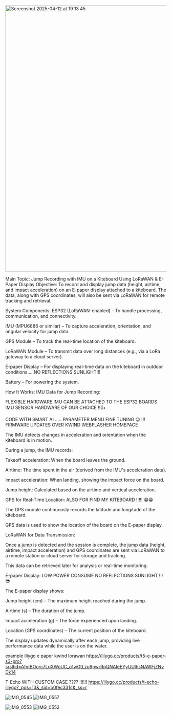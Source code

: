 

<img width="833" alt="Screenshot 2025-04-12 at 19 13 45" src="https://github.com/user-attachments/assets/b3ce92f6-f451-4f28-bc47-51dda93d49d4" />



Main Topic: Jump Recording with IMU on a Kiteboard Using LoRaWAN & E-Paper Display
Objective:
To record and display jump data (height, airtime, and impact acceleration) on an E-paper display attached to a kiteboard. The data, along with GPS coordinates, will also be sent via LoRaWAN for remote tracking and retrieval.

System Components:
ESP32 (LoRaWAN-enabled) – To handle processing, communication, and connectivity.

IMU (MPU6886 or similar) – To capture acceleration, orientation, and angular velocity for jump data.

GPS Module – To track the real-time location of the kiteboard.

LoRaWAN Module – To transmit data over long distances (e.g., via a LoRa gateway to a cloud server).

E-paper Display – For displaying real-time data on the kiteboard in outdoor conditions.....NO REFLECTIONS SUNLIGHT!!!

Battery – For powering the system.

How It Works:
IMU Data for Jump Recording: 

FLEXIBLE HARDWARE IMU CAN BE ATTACHED TO THE ESP32 BOARDS IMU SENSOR HARDWARE OF OUR CHOICE !!👍

CODE WITH SMART AI ......PARAMETER MENU FINE TUNING  😉 !!! FIRMWARE UPDATES OVER KWIND WEBFLASHER HOMEPAGE

The IMU detects changes in acceleration and orientation when the kiteboard is in motion.

During a jump, the IMU records:

Takeoff acceleration: When the board leaves the ground.

Airtime: The time spent in the air (derived from the IMU's acceleration data).

Impact acceleration: When landing, showing the impact force on the board.

Jump height: Calculated based on the airtime and vertical acceleration.

GPS for Real-Time Location:   ALSO FOR FIND MY KITEBOARD !!!!!  😁😁   

The GPS module continuously records the latitude and longitude of the kiteboard.

GPS data is used to show the location of the board on the E-paper display.

LoRaWAN for Data Transmission:

Once a jump is detected and the session is complete, the jump data (height, airtime, impact acceleration) and GPS coordinates are sent via LoRaWAN to a remote station or cloud server for storage and tracking.

This data can be retrieved later for analysis or real-time monitoring.

E-paper Display:    LOW POWER CONSUME NO REFLECTIONS SUNLIGHT !!!😎

The E-paper display shows:

Jump height (cm) – The maximum height reached during the jump.

Airtime (s) – The duration of the jump.

Impact acceleration (g) – The force experienced upon landing.

Location (GPS coordinates) – The current position of the kiteboard.

The display updates dynamically after each jump, providing live performance data while the user is on the water.

example lilygo e paper kwind lorawan
https://lilygo.cc/products/t5-e-paper-s3-pro?srsltid=AfmBOorc7LqXWoUC_o1wGtLzu9pwrRpQNAIeEYyUUlhsNAWFjZNvDk14

T-Echo WITH CUSTOM CASE ???? !!!!!!
https://lilygo.cc/products/t-echo-lilygo?_pos=13&_sid=b0fec331c&_ss=r

![IMG_0545](https://github.com/user-attachments/assets/4ae474a5-c8a6-448d-b466-69d2ad91064e)
![IMG_0557](https://github.com/user-attachments/assets/77837a5c-b315-45c8-9457-86fa07aa6970)

![IMG_0553](https://github.com/user-attachments/assets/e02b7047-d51e-402c-a2ab-a63e0c1dafc9)
![IMG_0552](https://github.com/user-attachments/assets/5a632483-6bc4-437e-85e8-c9e301962c63)
